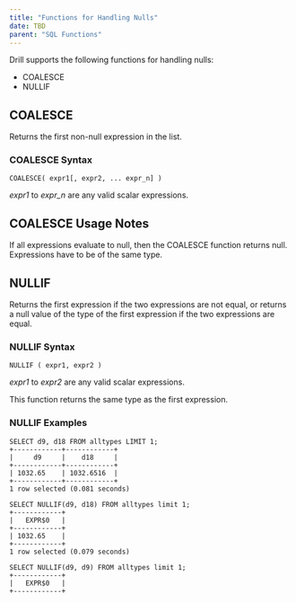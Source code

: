 ```yaml
---
title: "Functions for Handling Nulls"
date: TBD 
parent: "SQL Functions"
---
```


Drill supports the following functions for handling nulls:

* COALESCE
* NULLIF

## COALESCE
Returns the first non-null expression in the list. 

### COALESCE Syntax

    COALESCE( expr1[, expr2, ... expr_n] )

*expr1* to *expr_n* are any valid scalar expressions.

## COALESCE Usage Notes
If all expressions evaluate to null, then the COALESCE function returns null. Expressions have to be of the same type.

## NULLIF
Returns the first expression if the two expressions are not equal, or 
returns a null value of the type of the first expression if the two expressions are equal.

### NULLIF Syntax

    NULLIF ( expr1, expr2 )

*expr1* to *expr2* are any valid scalar expressions.

This function returns the same type as the first expression.

### NULLIF Examples

    SELECT d9, d18 FROM alltypes LIMIT 1;
    +------------+------------+
    |     d9     |    d18     |
    +------------+------------+
    | 1032.65    | 1032.6516  |
    +------------+------------+
    1 row selected (0.081 seconds)

    SELECT NULLIF(d9, d18) FROM alltypes limit 1;
    +------------+
    |   EXPR$0   |
    +------------+
    | 1032.65    |
    +------------+
    1 row selected (0.079 seconds)

    SELECT NULLIF(d9, d9) FROM alltypes limit 1;
    +------------+
    |   EXPR$0   |
    +------------+

